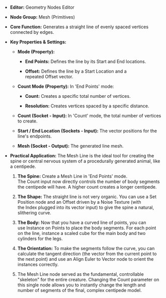 - **Editor:** Geometry Nodes Editor
    
- **Node Group:** Mesh (Primitives)
    
- **Core Function:** Generates a straight line of evenly spaced vertices connected by edges.
    
- **Key Properties & Settings:**
    
    - **Mode (Property):**
        
        - **End Points:** Defines the line by its Start and End locations.
            
        - **Offset:** Defines the line by a Start Location and a repeated Offset vector.
            
    - **Count Mode (Property):** In 'End Points' mode:
        
        - **Count:** Creates a specific total number of vertices.
            
        - **Resolution:** Creates vertices spaced by a specific distance.
            
    - **Count (Socket - Input):** In 'Count' mode, the total number of vertices to create.
        
    - **Start / End Location (Sockets - Input):** The vector positions for the line's endpoints.
        
    - **Mesh (Socket - Output):** The generated line mesh.
        
- **Practical Application:** The Mesh Line is the ideal tool for creating the spine or central nervous system of a procedurally generated animal, like a centipede.
    
    1. **The Spine:** Create a Mesh Line in 'End Points' mode. The Count input now directly controls the number of body segments the centipede will have. A higher count creates a longer centipede.
        
    2. **The Shape:** The straight line is not very organic. You can use a Set Position node and an Offset driven by a Noise Texture (with the Index plugged into its vector input) to give the spine a natural, slithering curve.
        
    3. **The Body:** Now that you have a curved line of points, you can use Instance on Points to place the body segments. For each point on the line, instance a scaled cube for the main body and two cylinders for the legs.
        
    4. **The Orientation:** To make the segments follow the curve, you can calculate the tangent direction (the vector from the current point to the next point) and use an Align Euler to Vector node to orient the instances correctly.
        
    5. The Mesh Line node served as the fundamental, controllable "skeleton" for the entire creature. Changing the Count parameter on this single node allows you to instantly change the length and number of segments of the final, complex centipede model.